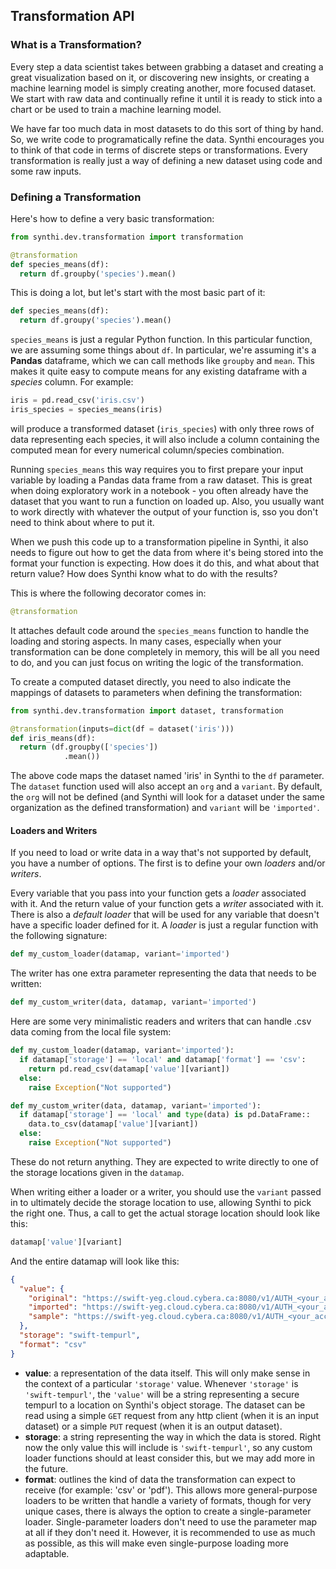 ## Transformation API

### What is a Transformation?

Every step a data scientist takes between grabbing a dataset and creating a great visualization
based on it, or discovering new insights, or creating a machine learning model is simply creating
another, more focused dataset. We start with raw data and continually refine it until it is 
ready to stick into a chart or be used to train a machine learning model.

We have far too much data in most datasets to do this sort of thing by hand. So, we write code to
programatically refine the data. Synthi encourages you to think of that code in terms of discrete steps or transformations. Every transformation is really just a way of defining a new dataset using
code and some raw inputs.

### Defining a Transformation

Here's how to define a very basic transformation:

```python
from synthi.dev.transformation import transformation

@transformation
def species_means(df):
  return df.groupby('species').mean()
```

This is doing a lot, but let's start with the most basic part of it:

```python
def species_means(df):
  return df.groupy('species').mean()
```

`species_means` is just a regular Python function. In this particular function, we are assuming some things about `df`. In particular, we're assuming it's a **Pandas** dataframe, which we can call methods like `groupby` and `mean`. This makes it quite easy to compute means for any existing dataframe with a
*species* column. For example:

```python
iris = pd.read_csv('iris.csv')
iris_species = species_means(iris)
```

will produce a transformed dataset (`iris_species`) with only three rows of data representing each species, it will also include a column containing the computed mean for every numerical column/species combination.

Running `species_means` this way requires you to first prepare your input variable by loading a
Pandas data frame from a raw dataset. This is great when doing exploratory work in a notebook - you often already have the dataset that you want to run a function on loaded up. Also, you usually want to work directly with whatever the output of your function is, sso you don't need to think about where to put it.

When we push this code up to a transformation pipeline in Synthi, it also needs to figure out how to get the data from where it's being stored into the format your function is expecting. How does it do this, and what about that return value? How does Synthi know what to do with the results?

This is where the following decorator comes in:

```python
@transformation
```

It attaches default code around the `species_means` function to handle the loading and storing aspects. In many cases, especially when your transformation can be done completely in memory, this will be all you need to do, and you can just focus on writing the logic of the transformation.

To create a computed dataset directly, you need to also indicate the mappings of datasets to parameters when defining the transformation:

```python
from synthi.dev.transformation import dataset, transformation

@transformation(inputs=dict(df = dataset('iris')))
def iris_means(df):
  return (df.groupby(['species'])
            .mean())
```

The above code maps the dataset named 'iris' in Synthi to the `df` parameter. The `dataset` function used will also accept an `org` and a `variant`. By default, the `org` will not be defined (and Synthi will look for a dataset under the same organization as the defined transformation) and `variant` will be `'imported'`.

#### Loaders and Writers

If you need to load or write data in a way that's not supported by default, you have a number of options. The first is to define your own *loaders* and/or *writers*. 

Every variable that you pass into your function gets a *loader* associated with it. And the return value of your function gets a *writer* associated with it. There is also a *default loader* that will be used for any variable that doesn't have a specific loader defined for it. A *loader* is just a regular function with the following signature:

```python
def my_custom_loader(datamap, variant='imported')
```

The writer has one extra parameter representing the data that needs to be written:

```python
def my_custom_writer(data, datamap, variant='imported')
```

Here are some very minimalistic readers and writers that can handle .csv data coming
from the local file system:

```python
def my_custom_loader(datamap, variant='imported'):
  if datamap['storage'] == 'local' and datamap['format'] == 'csv':
    return pd.read_csv(datamap['value'][variant])
  else:
    raise Exception("Not supported")
```

```python
def my_custom_writer(data, datamap, variant='imported'):
  if datamap['storage'] == 'local' and type(data) is pd.DataFrame::
    data.to_csv(datamap['value'][variant])
  else:
    raise Exception("Not supported")  
```

These do not return anything. They are expected to write directly to one of the storage
locations given in the `datamap`.

When writing either a loader or a writer, you should use the `variant` passed in to
ultimately decide the storage location to use, allowing Synthi to pick the right one.
Thus, a call to get the actual storage location should look like this:

```python
datamap['value'][variant]
```

And the entire datamap will look like this:

```json
{
  "value": {
    "original": "https://swift-yeg.cloud.cybera.ca:8080/v1/AUTH_<your_account_id>/synthi-datasets/<your-dataset.original.csv>?temp_url_sig=<random-string>",
    "imported": "https://swift-yeg.cloud.cybera.ca:8080/v1/AUTH_<your_account_id>/synthi-datasets/<your-dataset.imported.csv>?temp_url_sig=<random-string>",
    "sample": "https://swift-yeg.cloud.cybera.ca:8080/v1/AUTH_<your_account_id>/synthi-datasets/<your-dataset.sample.csv>?temp_url_sig=<random-string>"
  },
  "storage": "swift-tempurl",
  "format": "csv"
}
```

- **value**: a representation of the data itself. This will only make sense in the context of a particular `'storage'` value. Whenever `'storage'` is `'swift-tempurl'`, the `'value'` will be a string representing a secure tempurl to a location on Synthi's object storage. The dataset can be read using a simple `GET` request from any http client (when it is an input dataset) or a simple `PUT` request (when it is an output dataset).
- **storage**: a string representing the way in which the data is stored. Right now the only value this will include is `'swift-tempurl'`, so any custom loader functions should at least consider this, but we may add more in the future.
- **format**: outlines the kind of data the transformation can expect to receive (for example: 'csv' or 'pdf'). This allows more general-purpose loaders to be written that handle a variety of formats, though for very unique cases, there is always the option to create a single-parameter loader. Single-parameter loaders don't need to use the parameter map at all if they don't need it. However, it is recommended to use as much as possible, as this will make even single-purpose loading more adaptable.